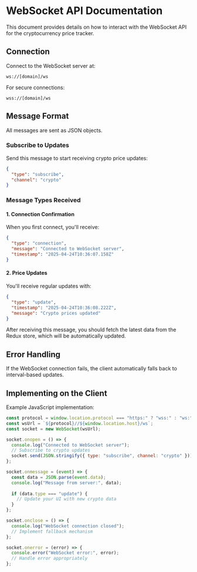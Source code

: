 # WebSocket API Documentation

This document provides details on how to interact with the WebSocket API for the cryptocurrency price tracker.

## Connection

Connect to the WebSocket server at:
```
ws://[domain]/ws
```

For secure connections:
```
wss://[domain]/ws
```

## Message Format

All messages are sent as JSON objects.

### Subscribe to Updates

Send this message to start receiving crypto price updates:

```json
{
  "type": "subscribe",
  "channel": "crypto"
}
```

### Message Types Received

#### 1. Connection Confirmation

When you first connect, you'll receive:

```json
{
  "type": "connection",
  "message": "Connected to WebSocket server",
  "timestamp": "2025-04-24T10:36:07.158Z"
}
```

#### 2. Price Updates

You'll receive regular updates with:

```json
{
  "type": "update",
  "timestamp": "2025-04-24T10:36:08.222Z",
  "message": "Crypto prices updated"
}
```

After receiving this message, you should fetch the latest data from the Redux store, which will be automatically updated.

## Error Handling

If the WebSocket connection fails, the client automatically falls back to interval-based updates.

## Implementing on the Client

Example JavaScript implementation:

```javascript
const protocol = window.location.protocol === "https:" ? "wss:" : "ws:";
const wsUrl = `${protocol}//${window.location.host}/ws`;
const socket = new WebSocket(wsUrl);

socket.onopen = () => {
  console.log("Connected to WebSocket server");
  // Subscribe to crypto updates
  socket.send(JSON.stringify({ type: "subscribe", channel: "crypto" }));
};

socket.onmessage = (event) => {
  const data = JSON.parse(event.data);
  console.log("Message from server:", data);
  
  if (data.type === "update") {
    // Update your UI with new crypto data
  }
};

socket.onclose = () => {
  console.log("WebSocket connection closed");
  // Implement fallback mechanism
};

socket.onerror = (error) => {
  console.error("WebSocket error:", error);
  // Handle error appropriately
};
```